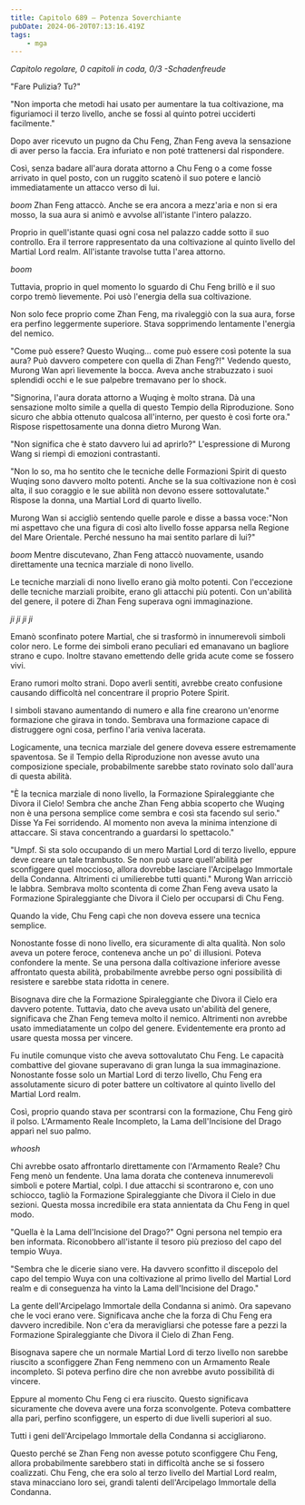 ```yaml
---
title: Capitolo 689 – Potenza Soverchiante
pubDate: 2024-06-20T07:13:16.419Z
tags:
    - mga
---
```



<em>Capitolo regolare,
0 capitoli in coda, 0/3
-Schadenfreude</em>


"Fare Pulizia? Tu?"


"Non importa che metodi hai usato per aumentare la tua coltivazione, ma figuriamoci il terzo livello, anche se fossi al quinto potrei ucciderti facilmente."


Dopo aver ricevuto un pugno da Chu Feng, Zhan Feng aveva la sensazione di aver perso la faccia. Era infuriato e non poté trattenersi dal rispondere.


Così, senza badare all'aura dorata attorno a Chu Feng o a come fosse arrivato in quel posto, con un ruggito scatenò il suo potere e lanciò immediatamente un attacco verso di lui.


*boom* Zhan Feng attaccò. Anche se era ancora a mezz'aria e non si era mosso, la sua aura si animò e avvolse all'istante l'intero palazzo.


Proprio in quell'istante quasi ogni cosa nel palazzo cadde sotto il suo controllo. Era il terrore rappresentato da una coltivazione al quinto livello del Martial Lord realm. All'istante travolse tutta l'area attorno.


*boom*


Tuttavia, proprio in quel momento lo sguardo di Chu Feng brillò e il suo corpo tremò lievemente. Poi usò l'energia della sua coltivazione.


Non solo fece proprio come Zhan Feng, ma rivaleggiò con la sua aura, forse era perfino leggermente superiore. Stava sopprimendo lentamente l'energia del nemico.


"Come può essere? Questo Wuqing... come può essere così potente la sua aura? Può davvero competere con quella di Zhan Feng?!" Vedendo questo, Murong Wan aprì lievemente la bocca. Aveva anche strabuzzato i suoi splendidi occhi e le sue palpebre tremavano per lo shock.


"Signorina, l'aura dorata attorno a Wuqing è molto strana. Dà una sensazione molto simile a quella di questo Tempio della Riproduzione. Sono sicuro che abbia ottenuto qualcosa all'interno, per questo è così forte ora." Rispose rispettosamente una donna dietro Murong Wan.


"Non significa che è stato davvero lui ad aprirlo?" L'espressione di Murong Wang si riempì di emozioni contrastanti.


"Non lo so, ma ho sentito che le tecniche delle Formazioni Spirit di questo Wuqing sono davvero molto potenti. Anche se la sua coltivazione non è così alta, il suo coraggio e le sue abilità non devono essere sottovalutate." Rispose la donna, una Martial Lord di quarto livello.


Murong Wan si accigliò sentendo quelle parole e disse a bassa voce:"Non mi aspettavo che una figura di così alto livello fosse apparsa nella Regione del Mare Orientale. Perché nessuno ha mai sentito parlare di lui?"


*boom* Mentre discutevano, Zhan Feng attaccò nuovamente, usando direttamente una tecnica marziale di nono livello.


Le tecniche marziali di nono livello erano già molto potenti. Con l'eccezione delle tecniche marziali proibite, erano gli attacchi più potenti. Con un'abilità del genere, il potere di Zhan Feng superava ogni immaginazione.


*ji ji ji ji*


Emanò sconfinato potere Martial, che si trasformò in innumerevoli simboli color nero. Le forme dei simboli erano peculiari ed emanavano un bagliore strano e cupo. Inoltre stavano emettendo delle grida acute come se fossero vivi.


Erano rumori molto strani. Dopo averli sentiti, avrebbe creato confusione causando difficoltà nel concentrare il proprio Potere Spirit.


I simboli stavano aumentando di numero e alla fine crearono un'enorme formazione che girava in tondo. Sembrava una formazione capace di distruggere ogni cosa, perfino l'aria veniva lacerata.


Logicamente, una tecnica marziale del genere doveva essere estremamente spaventosa. Se il Tempio della Riproduzione non avesse avuto una composizione speciale, probabilmente sarebbe stato rovinato solo dall'aura di questa abilità.


"È la tecnica marziale di nono livello, la Formazione Spiraleggiante che Divora il Cielo! Sembra che anche Zhan Feng abbia scoperto che Wuqing non è una persona semplice come sembra e così sta facendo sul serio." Disse Ya Fei sorridendo. Al momento non aveva la minima intenzione di attaccare. Si stava concentrando a guardarsi lo spettacolo."


"Umpf. Si sta solo occupando di un mero Martial Lord di terzo livello, eppure deve creare un tale trambusto. Se non può usare quell'abilità per sconfiggere quel moccioso, allora dovrebbe lasciare l'Arcipelago Immortale della Condanna. Altrimenti ci umilierebbe tutti quanti." Murong Wan arricciò le labbra. Sembrava molto scontenta di come Zhan Feng aveva usato la Formazione Spiraleggiante che Divora il Cielo per occuparsi di Chu Feng.


Quando la vide, Chu Feng capì che non doveva essere una tecnica semplice.


Nonostante fosse di nono livello, era sicuramente di alta qualità. Non solo aveva un potere feroce, conteneva anche un po' di illusioni. Poteva confondere la mente. Se una persona dalla coltivazione inferiore avesse affrontato questa abilità, probabilmente avrebbe perso ogni possibilità di resistere e sarebbe stata ridotta in cenere.


Bisognava dire che la Formazione Spiraleggiante che Divora il Cielo era davvero potente. Tuttavia, dato che aveva usato un'abilità del genere, significava che Zhan Feng temeva molto il nemico. Altrimenti non avrebbe usato immediatamente un colpo del genere. Evidentemente era pronto ad usare questa mossa per vincere.


Fu inutile comunque visto che aveva sottovalutato Chu Feng. Le capacità combattive del giovane superavano di gran lunga la sua immaginazione. Nonostante fosse solo un Martial Lord di terzo livello, Chu Feng era assolutamente sicuro di poter battere un coltivatore al quinto livello del Martial Lord realm.


Così, proprio quando stava per scontrarsi con la formazione, Chu Feng girò il polso. L'Armamento Reale Incompleto, la Lama dell'Incisione del Drago apparì nel suo palmo.


*whoosh*


Chi avrebbe osato affrontarlo direttamente con l'Armamento Reale? Chu Feng menò un fendente. Una lama dorata che conteneva innumerevoli simboli e potere Martial, colpì.
I due attacchi si scontrarono e, con uno schiocco, tagliò la Formazione Spiraleggiante che Divora il Cielo in due sezioni. Questa mossa incredibile era stata annientata da Chu Feng in quel modo.


"Quella è la Lama dell'Incisione del Drago?" Ogni persona nel tempio era ben informata. Riconobbero all'istante il tesoro più prezioso del capo del tempio Wuya.


"Sembra che le dicerie siano vere. Ha davvero sconfitto il discepolo del capo del tempio Wuya con una coltivazione al primo livello del Martial Lord realm e di conseguenza ha vinto la Lama dell'Incisione del Drago."


La gente dell'Arcipelago Immortale della Condanna si animò. Ora sapevano che le voci erano vere. Significava anche che la forza di Chu Feng era davvero incredibile. Non c'era da meravigliarsi che potesse fare a pezzi la Formazione Spiraleggiante che Divora il Cielo di Zhan Feng.


Bisognava sapere che un normale Martial Lord di terzo livello non sarebbe riuscito a sconfiggere Zhan Feng nemmeno con un Armamento Reale incompleto. Si poteva perfino dire che non avrebbe avuto possibilità di vincere.


Eppure al momento Chu Feng ci era riuscito. Questo significava sicuramente che doveva avere una forza sconvolgente. Poteva combattere alla pari, perfino sconfiggere, un esperto di due livelli superiori al suo.


Tutti i geni dell'Arcipelago Immortale della Condanna si accigliarono.


Questo perché se Zhan Feng non avesse potuto sconfiggere Chu Feng, allora probabilmente sarebbero stati in difficoltà anche se si fossero coalizzati. Chu Feng, che era solo al terzo livello del Martial Lord realm, stava minacciano loro sei, grandi talenti dell'Arcipelago Immortale della Condanna.
                                


                                



